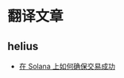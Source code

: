 # 翻译文章

## helius
- [在 Solana 上如何确保交易成功](./zh-cn/helius/How%20to%20Land%20Transactions%20on%20Solana.md)